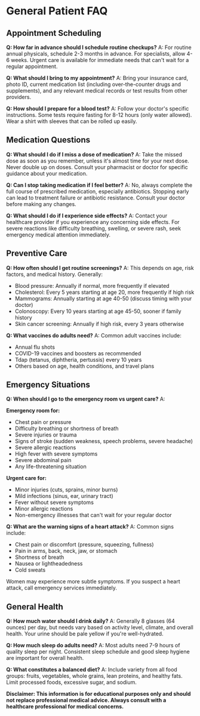 # General Patient FAQ

## Appointment Scheduling

**Q: How far in advance should I schedule routine checkups?**
A: For routine annual physicals, schedule 2-3 months in advance. For specialists, allow 4-6 weeks. Urgent care is available for immediate needs that can't wait for a regular appointment.

**Q: What should I bring to my appointment?**
A: Bring your insurance card, photo ID, current medication list (including over-the-counter drugs and supplements), and any relevant medical records or test results from other providers.

**Q: How should I prepare for a blood test?**
A: Follow your doctor's specific instructions. Some tests require fasting for 8-12 hours (only water allowed). Wear a shirt with sleeves that can be rolled up easily.

## Medication Questions

**Q: What should I do if I miss a dose of medication?**
A: Take the missed dose as soon as you remember, unless it's almost time for your next dose. Never double up on doses. Consult your pharmacist or doctor for specific guidance about your medication.

**Q: Can I stop taking medication if I feel better?**
A: No, always complete the full course of prescribed medication, especially antibiotics. Stopping early can lead to treatment failure or antibiotic resistance. Consult your doctor before making any changes.

**Q: What should I do if I experience side effects?**
A: Contact your healthcare provider if you experience any concerning side effects. For severe reactions like difficulty breathing, swelling, or severe rash, seek emergency medical attention immediately.

## Preventive Care

**Q: How often should I get routine screenings?**
A: This depends on age, risk factors, and medical history. Generally:
- Blood pressure: Annually if normal, more frequently if elevated
- Cholesterol: Every 5 years starting at age 20, more frequently if high risk
- Mammograms: Annually starting at age 40-50 (discuss timing with your doctor)
- Colonoscopy: Every 10 years starting at age 45-50, sooner if family history
- Skin cancer screening: Annually if high risk, every 3 years otherwise

**Q: What vaccines do adults need?**
A: Common adult vaccines include:
- Annual flu shots
- COVID-19 vaccines and boosters as recommended
- Tdap (tetanus, diphtheria, pertussis) every 10 years
- Others based on age, health conditions, and travel plans

## Emergency Situations

**Q: When should I go to the emergency room vs urgent care?**
A: 

**Emergency room for:**
- Chest pain or pressure
- Difficulty breathing or shortness of breath
- Severe injuries or trauma
- Signs of stroke (sudden weakness, speech problems, severe headache)
- Severe allergic reactions
- High fever with severe symptoms
- Severe abdominal pain
- Any life-threatening situation

**Urgent care for:**
- Minor injuries (cuts, sprains, minor burns)
- Mild infections (sinus, ear, urinary tract)
- Fever without severe symptoms
- Minor allergic reactions
- Non-emergency illnesses that can't wait for your regular doctor

**Q: What are the warning signs of a heart attack?**
A: Common signs include:
- Chest pain or discomfort (pressure, squeezing, fullness)
- Pain in arms, back, neck, jaw, or stomach
- Shortness of breath
- Nausea or lightheadedness
- Cold sweats

Women may experience more subtle symptoms. If you suspect a heart attack, call emergency services immediately.

## General Health

**Q: How much water should I drink daily?**
A: Generally 8 glasses (64 ounces) per day, but needs vary based on activity level, climate, and overall health. Your urine should be pale yellow if you're well-hydrated.

**Q: How much sleep do adults need?**
A: Most adults need 7-9 hours of quality sleep per night. Consistent sleep schedule and good sleep hygiene are important for overall health.

**Q: What constitutes a balanced diet?**
A: Include variety from all food groups: fruits, vegetables, whole grains, lean proteins, and healthy fats. Limit processed foods, excessive sugar, and sodium.

**Disclaimer: This information is for educational purposes only and should not replace professional medical advice. Always consult with a healthcare professional for medical concerns.**